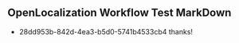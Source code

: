 ## OpenLocalization Workflow Test MarkDown
* 28dd953b-842d-4ea3-b5d0-5741b4533cb4 thanks!

<!--HONumber=Jul16_HO2-->


